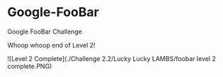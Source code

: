 # Google-FooBar
Google FooBar Challenge

Whoop whoop end of Level 2!

![Level 2 Complete](./Challenge 2.2/Lucky Lucky LAMBS/foobar level 2 complete.PNG)
